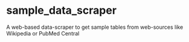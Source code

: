 # sample_data_scraper
A web-based data-scraper to get sample tables from web-sources like Wikipedia or PubMed Central
